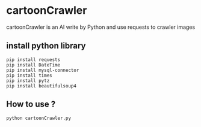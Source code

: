 # cartoonCrawler

cartoonCrawler is an AI write by Python and use requests to crawler images 

## install python library 
```
pip install requests
pip install DateTime
pip install mysql-connector
pip install times
pip install pytz
pip install beautifulsoup4

```

## How to use ?

```
python cartoonCrawler.py

```


